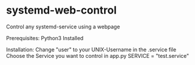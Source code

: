 # systemd-web-control
Control any systemd-service using a webpage

Prerequisites:
Python3 Installed

Installation:
Change "user" to your UNIX-Username in the .service file
Choose the Service you want to control in app.py
SERVICE = "test.service"
